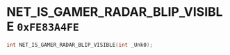 # NET_IS_GAMER_RADAR_BLIP_VISIBLE `0xFE83A4FE`

```cpp
int NET_IS_GAMER_RADAR_BLIP_VISIBLE(int _Unk0);
```